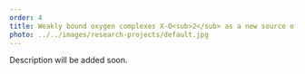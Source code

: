 ```yaml
---
order: 4
title: Weakly bound oxygen complexes X-O<sub>2</sub> as a new source of singlet oxygen
photo: ../../images/research-projects/default.jpg
---
```

Description will be added soon.
